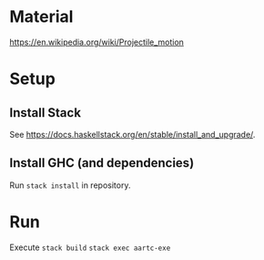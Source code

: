 # Material

https://en.wikipedia.org/wiki/Projectile_motion

# Setup

## Install Stack
See https://docs.haskellstack.org/en/stable/install_and_upgrade/.

## Install GHC (and dependencies)
Run `stack install` in repository.

# Run
Execute `stack build` `stack exec aartc-exe`
